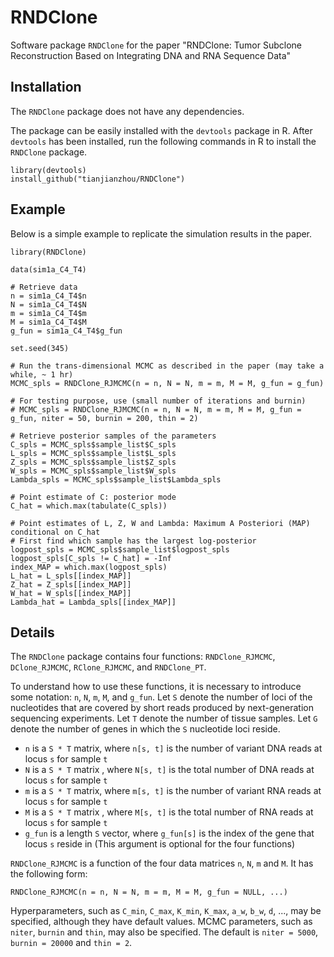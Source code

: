 # RNDClone
Software package `RNDClone` for the paper "RNDClone: Tumor Subclone Reconstruction Based on Integrating DNA and RNA Sequence Data"

## Installation
The `RNDClone` package does not have any dependencies.

The package can be easily installed with the `devtools` package in R. After `devtools` has been installed, run the following commands in R to install the `RNDClone` package.
```
library(devtools)
install_github("tianjianzhou/RNDClone")
```


## Example
Below is a simple example to replicate the simulation results in the paper.

```
library(RNDClone)

data(sim1a_C4_T4)

# Retrieve data
n = sim1a_C4_T4$n
N = sim1a_C4_T4$N
m = sim1a_C4_T4$m
M = sim1a_C4_T4$M
g_fun = sim1a_C4_T4$g_fun

set.seed(345)

# Run the trans-dimensional MCMC as described in the paper (may take a while, ~ 1 hr)
MCMC_spls = RNDClone_RJMCMC(n = n, N = N, m = m, M = M, g_fun = g_fun)

# For testing purpose, use (small number of iterations and burnin)
# MCMC_spls = RNDClone_RJMCMC(n = n, N = N, m = m, M = M, g_fun = g_fun, niter = 50, burnin = 200, thin = 2)

# Retrieve posterior samples of the parameters
C_spls = MCMC_spls$sample_list$C_spls
L_spls = MCMC_spls$sample_list$L_spls
Z_spls = MCMC_spls$sample_list$Z_spls
W_spls = MCMC_spls$sample_list$W_spls
Lambda_spls = MCMC_spls$sample_list$Lambda_spls

# Point estimate of C: posterior mode
C_hat = which.max(tabulate(C_spls))

# Point estimates of L, Z, W and Lambda: Maximum A Posteriori (MAP) conditional on C_hat
# First find which sample has the largest log-posterior
logpost_spls = MCMC_spls$sample_list$logpost_spls
logpost_spls[C_spls != C_hat] = -Inf
index_MAP = which.max(logpost_spls)
L_hat = L_spls[[index_MAP]]
Z_hat = Z_spls[[index_MAP]]
W_hat = W_spls[[index_MAP]]
Lambda_hat = Lambda_spls[[index_MAP]]
```


## Details
The `RNDClone` package contains four functions: `RNDClone_RJMCMC`, `DClone_RJMCMC`, `RClone_RJMCMC`, and `RNDClone_PT`.

To understand how to use these functions, it is necessary to introduce some notation: `n`, `N`, `m`, `M`, and `g_fun`. Let `S` denote the number of loci of the nucleotides that are covered by short reads produced by next-generation sequencing experiments. Let `T` denote the number of tissue samples. Let `G` denote the number of genes in which the `S` nucleotide loci reside.

- `n` is a `S * T` matrix, where `n[s, t]` is the number of variant DNA reads at locus `s` for sample `t`
- `N` is a `S * T` matrix , where `N[s, t]` is the total number of DNA reads at locus `s` for sample `t`
- `m` is a `S * T` matrix, where `m[s, t]` is the number of variant RNA reads at locus `s` for sample `t`
- `M` is a `S * T` matrix , where `M[s, t]` is the total number of RNA reads at locus `s` for sample `t`
- `g_fun` is a length `S` vector, where `g_fun[s]` is the index of the gene that locus `s` reside in (This argument is optional for the four functions)


`RNDClone_RJMCMC` is a function of the four data matrices `n`, `N`, `m` and `M`. It has the following form:
```
RNDClone_RJMCMC(n = n, N = N, m = m, M = M, g_fun = NULL, ...)
```
Hyperparameters, such as `C_min`, `C_max`, `K_min`, `K_max`, `a_w`, `b_w`, `d`, ..., may be specified, although they have default values. MCMC parameters, such as `niter`, `burnin` and `thin`, may also be specified. The default is `niter = 5000`, `burnin = 20000` and `thin = 2`.

